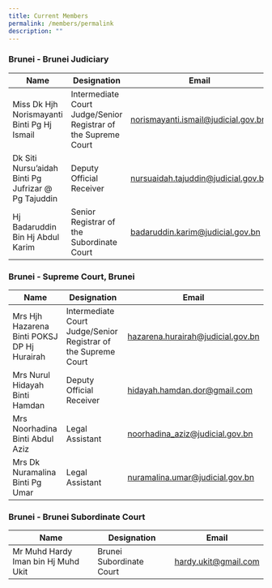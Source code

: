 ```yaml
---
title: Current Members
permalink: /members/permalink
description: ""
---
```

### **Brunei** - Brunei Judiciary

| Name | Designation | Email|
| -------- | -------- | -------- |
| Miss Dk Hjh Norismayanti Binti Pg Hj Ismail | Intermediate Court Judge/Senior Registrar of the Supreme Court| norismayanti.ismail@judicial.gov.bn |     |
| Dk Siti Nursu’aidah Binti Pg Jufrizar @ Pg Tajuddin  | Deputy Official Receiver     | nursuaidah.tajuddin@judicial.gov.bn  |
| Hj Badaruddin Bin Hj Abdul Karim |Senior Registrar of the Subordinate Court | badaruddin.karim@judicial.gov.bn |

### **Brunei** - Supreme Court, Brunei
| Name | Designation | Email|
| -------- | -------- | -------- |
Mrs Hjh Hazarena Binti POKSJ DP Hj Hurairah |Intermediate Court Judge/Senior Registrar of the Supreme Court | hazarena.hurairah@judicial.gov.bn |
Mrs Nurul Hidayah Binti Hamdan | Deputy Official Receiver |hidayah.hamdan.dor@gmail.com | 
Mrs Noorhadina Binti Abdul Aziz | Legal Assistant | noorhadina_aziz@judicial.gov.bn |
Mrs Dk Nuramalina Binti Pg Umar | Legal Assistant | nuramalina.umar@judicial.gov.bn |

### **Brunei** - Brunei Subordinate Court
| Name | Designation | Email|
| -------- | -------- | -------- |
Mr Muhd Hardy Iman bin Hj Muhd Ukit | Brunei Subordinate Court | hardy.ukit@gmail.com